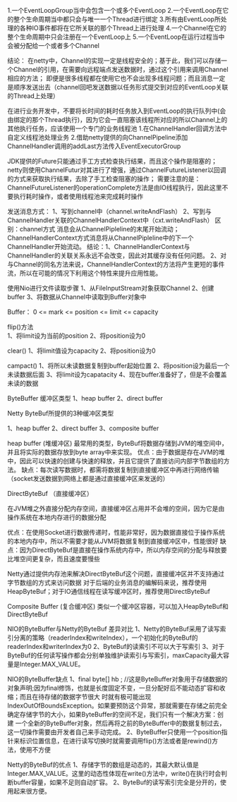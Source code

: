 1.一个EventLoopGroup当中会包含一个或多个EventLoop
2.一个EventLoop在它的整个生命周期当中都只会与唯一一个Thread进行绑定
3.所有由EventLoop所处理的各种IO事件都将在它所关联的那个Thread上进行处理
4.一个Channel在它的整个生命周期中只会注册在一个EventLoop上
5.一个EventLoop在运行过程当中会被分配给一个或者多个Channel


结论：
在netty中，Channel的实现一定是线程安全的；基于此，我们可以存储一个Channel的引用，在需要向远程端点发送数据时，通过这个引用来调用Channel相应的方法；
即便是很多线程都在使用它也不会出现多线程问题；而且消息一定是顺序发送出去（channel回吧发送数据以任务形式提交到对应的EventLoop关联的Thread上处理）

在进行业务开发中，不要将长时间的耗时任务放入到EventLoop的执行队列中(会由绑定的那个Thread执行)，因为它会一直阻塞该线程所对应的所以Channel上的其他执行任务，应该使用一个专门的业务线程池
   1.在ChannelHandler回调方法中自定义线程池处理业务
   2.借助netty提供的向ChannelPipeline添加ChannelHandler调用的addLast方法传入EventExecutorGroup
   
   
JDK提供的Future只能通过手工方式检查执行结果，而且这个操作是阻塞的；
netty则使用ChannelFutur对其进行了增强，通过ChannelFutureListener以回调的方式来获取执行结果，去除了手工检查阻塞的操作；
需要注意的是：ChannelFutureListener的operationComplete方法是由IO线程执行，因此这里不要执行耗时操作，或者使用线程池来完成耗时操作


发送消息方式：
1、写到channel中（channel.writeAndFlash）
2、写到与ChannelHandler关联的ChannelHandlerContext中（cxt.writeAndFlash）
区别：channel方式 消息会从ChannelPipleline的末尾开始流动；ChannelHandlerContext方式消息将从ChannelPipleline中的下一个ChannelHandler开始流动。
结论：1、ChannelHandlerContext与ChannelHandler的关联关系永远不会改变，因此对其缓存没有任何问题。
      2、对与Channel的同名方法来说，ChannelHandlerContext的方法将产生更短的事件流，所以在可能的情况下利用这个特性来提升应用性能。
      
      
      
使用Nio进行文件读取步骤
1、从FileInputStream对象获取Channel 
2、创建buffer
3、将数据从Channel中读取到Buffer对象中
 
Buffer：
0 <= mark <= position <= limit <= capacity 

flip()方法  
1、将limit设为当前的position
2、将position设为0

clear()
1、将limit值设为capacity
2、将position设为0

campact()
1、将所以未读数据复制到buffer起始位置
2、将position设为最后一个未读数据后面
3、将limit设为capatacity
4、现在buffer准备好了，但是不会覆盖未读的数据


ByteBuffer    缓冲区类型
1、heap buffer
2、direct buffer


Netty  ByteBuf所提供的3种缓冲区类型

1、heap buffer
2、direct buffer
3、composite buffer

heap buffer (堆缓冲区)
最常用的类型，ByteBuf将数据存储到JVM的堆空间中，并且将实际的数据存放到byte array中来实现。
优点：由于数据是存在JVM的堆中，因此可以快速的创建与快速的释放，并且它提供了直接访问内部字节数组的方法。
缺点：每次读写数据时，都需将数据复制到直接缓冲区中再进行网络传输（socket发送数据到网络上都是通过直接缓冲区来发送的）

DirectByteBuf （直接缓冲区）

在JVM堆之外直接分配内存空间，直接缓冲区占用并不会堆的空间，因为它是由操作系统在本地内存进行的数据分配

优点：在使用Socket进行数据传递时，性能非常好，因为数据直接位于操作系统的本地内存中，所以不需要才能从JVM将数据复制到直接缓冲区中，性能很好
缺点：因为DirectByteBuf是直接在操作系统内存中，所以内存空间的分配与释放要比堆空间更复杂，而且速度要慢些

Netty通过提供内存池来解决DirectByteBuf这个问题，直接缓冲区并不支持通过字节数组的方式来访问数据
对于后端的业务消息的编解码来说，推荐使用HeapByteBuf；对于IO通信线程在读写缓冲区时，推荐使用DirectByteBuf

Composite Buffer (复合缓冲区)
类似一个缓冲区容器，可以加入HeapByteBuf和DirectByteBuf


NIO的ByteBuffer与Netty的ByteBuf 差异对比
1、Netty的ByteBuf采用了读写索引分离的策略（readerIndex和writeIndex），一个初始化的ByteBuf的readerIndex和writerIndex为0
2、ByteBuf的读索引不可以大于写索引
3、对于ByteBuf的任何读写操作都会分别单独维护读索引与写索引，maxCapacity最大容量是Integer.MAX_VALUE。

NIO的ByteBuffer缺点
1、final byte[] hb ; //这是ByteBuffer对象用于存储数据的对象声明;因为final修饰，也就是长度固定不变，一旦分配好后不能动态扩容和收缩；而且在待存储的数据字节很大
时就有极可能出现IndexOutOfBoundsException。如果要预防这个异常，那就需要在存储之前完全确定存储字节的大小，如果ByteBuffer的空间不足，我们只有一个解决方案：创建
一个全新的ByteBuffer对象，然后再将之前的ByteBuffer中的数据复制过去，这一切操作需要由开发者自己来手动完成。
2、ByteBuffer只使用一个position指针来标识位置信息，在进行读写切换时就需要调用flip()方法或者是rewind()方法，使用不方便

Netty的ByteBuf的优点
1、存储字节的数组是动态的，其最大默认值是Integer.MAX_VALUE。这里的动态性体现在write()方法中，write()在执行时会判断buffer容量，如果不足则自动扩容。
2、ByteBuf的读写索引完全是分开的，使用起来很方便。